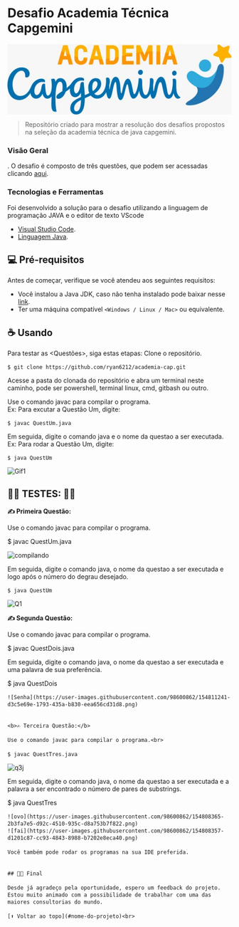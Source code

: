 # Desafio Academia Técnica Capgemini


<img src="logo-capgemini.png" align="center" alt="logo capgemini">

> Repositório criado para mostrar a resolução dos desafios propostos na seleção da academia técnica de java capgemini. 

### Visão Geral

. O desafio é composto de três questões, que podem ser acessadas clicando [aqui](https://docs.google.com/document/u/0/d/1fAzE01t6hEyg8JrbRo7vOA3K2W-NYisF/mobilebasic).



### Tecnologias e Ferramentas
Foi desenvolvido a solução para o desafio utilizando a linguagem de programação JAVA e o editor de texto VScode

* [Visual Studio Code](https://code.visualstudio.com/).
* [Linguagem Java](https://www.java.com/pt-BR/).

## 💻 Pré-requisitos

Antes de começar, verifique se você atendeu aos seguintes requisitos:
<!---Estes são apenas requisitos de exemplo. Adicionar, duplicar ou remover conforme necessário--->
* Você instalou a Java JDK, caso não tenha instalado pode baixar nesse [link](https://www.oracle.com/java/technologies/downloads/).
* Ter uma máquina compatível `<Windows / Linux / Mac>` ou equivalente.


## ☕ Usando <O Desafio>

Para testar as <Questões>, siga estas etapas:
Clone o repositório.
```
$ git clone https://github.com/ryan6212/academia-cap.git
```
Acesse a pasta do clonada do repositório e abra um terminal neste caminho, pode ser powershell, terminal linux, cmd, gitbash ou outro.

Use o comando javac para compilar o programa.<br>
Ex: Para excutar a Questão Um, digite:
```
$ javac QuestUm.java
```
Em seguida, digite o comando java e o nome da questao a ser executada.<br>
Ex: Para rodar a Questão Um, digite:
```
$ java QuestUm
```
![Gif1](https://user-images.githubusercontent.com/98600862/154809016-754e9d3b-f002-42fe-aed5-aa57b99e8a29.gif)

## 👨‍💻 TESTES: 👨‍💻

<b>✍️ Primeira Questão:</b>

Use o comando javac para compilar o programa.<br>

$ javac QuestUm.java

![compilando](https://user-images.githubusercontent.com/98600862/154809262-6488149f-0b1f-4e36-bd9f-7656d59e43df.png)


Em seguida, digite o comando java, o nome da questao a ser executada e logo após o número do degrau desejado.<br>
```
$ java QuestUm
```
![Q1](https://user-images.githubusercontent.com/98600862/154806963-d29ede35-dd8f-4093-9687-3c1621f55601.png)


<b>✍️ Segunda Questão:</b>

Use o comando javac para compilar o programa.<br>

$ javac QuestDois.java


Em seguida, digite o comando java, o nome da questao a ser executada e uma palavra de sua preferência.<br>

$ java QuestDois
```
![Senha](https://user-images.githubusercontent.com/98600862/154811241-d3c5e69e-1793-435a-b830-eea656cd31d8.png)


<b>✍️ Terceira Questão:</b>

Use o comando javac para compilar o programa.<br>

$ javac QuestTres.java
```
![q3j](https://user-images.githubusercontent.com/98600862/154810408-959ace01-c88f-466e-b128-2cc8575192f8.png)

Em seguida, digite o comando java, o nome da questao a ser executada e a palavra a ser encontrado o número de pares de substrings.<br>

$ java QuestTres
```
![ovo](https://user-images.githubusercontent.com/98600862/154808365-2b3fa7e5-d92c-4510-935c-d8a753b7f822.png)
![fai](https://user-images.githubusercontent.com/98600862/154808357-d1201c87-cc93-4843-8988-b7202e8eca40.png)

Você também pode rodar os programas na sua IDE preferida.


## 🧑‍💻 Final

Desde já agradeço pela oportunidade, espero um feedback do projeto. Estou muito animado com a possibilidade de trabalhar com uma das maiores consultorias do mundo.

[⬆ Voltar ao topo](#nome-do-projeto)<br>
